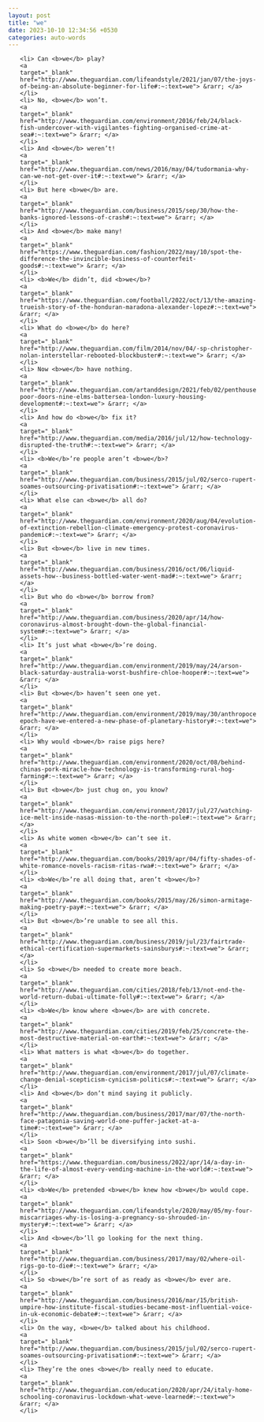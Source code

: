 ```yaml
---
layout: post
title: "we"
date: 2023-10-10 12:34:56 +0530
categories: auto-words
---
```

<ol>

    <li> Can <b>we</b> play?
    <a 
    target="_blank" 
    href="http://www.theguardian.com/lifeandstyle/2021/jan/07/the-joys-of-being-an-absolute-beginner-for-life#:~:text=we"> &rarr; </a>
    </li>
    <li> No, <b>we</b> won’t.
    <a 
    target="_blank" 
    href="http://www.theguardian.com/environment/2016/feb/24/black-fish-undercover-with-vigilantes-fighting-organised-crime-at-sea#:~:text=we"> &rarr; </a>
    </li>
    <li> And <b>we</b> weren’t!
    <a 
    target="_blank" 
    href="http://www.theguardian.com/news/2016/may/04/tudormania-why-can-we-not-get-over-it#:~:text=we"> &rarr; </a>
    </li>
    <li> But here <b>we</b> are.
    <a 
    target="_blank" 
    href="http://www.theguardian.com/business/2015/sep/30/how-the-banks-ignored-lessons-of-crash#:~:text=we"> &rarr; </a>
    </li>
    <li> And <b>we</b> make many!
    <a 
    target="_blank" 
    href="https://www.theguardian.com/fashion/2022/may/10/spot-the-difference-the-invincible-business-of-counterfeit-goods#:~:text=we"> &rarr; </a>
    </li>
    <li> <b>We</b> didn’t, did <b>we</b>?
    <a 
    target="_blank" 
    href="https://www.theguardian.com/football/2022/oct/13/the-amazing-trueish-story-of-the-honduran-maradona-alexander-lopez#:~:text=we"> &rarr; </a>
    </li>
    <li> What do <b>we</b> do here?
    <a 
    target="_blank" 
    href="http://www.theguardian.com/film/2014/nov/04/-sp-christopher-nolan-interstellar-rebooted-blockbuster#:~:text=we"> &rarr; </a>
    </li>
    <li> Now <b>we</b> have nothing.
    <a 
    target="_blank" 
    href="http://www.theguardian.com/artanddesign/2021/feb/02/penthouses-poor-doors-nine-elms-battersea-london-luxury-housing-development#:~:text=we"> &rarr; </a>
    </li>
    <li> And how do <b>we</b> fix it?
    <a 
    target="_blank" 
    href="http://www.theguardian.com/media/2016/jul/12/how-technology-disrupted-the-truth#:~:text=we"> &rarr; </a>
    </li>
    <li> <b>We</b>’re people aren’t <b>we</b>?
    <a 
    target="_blank" 
    href="http://www.theguardian.com/business/2015/jul/02/serco-rupert-soames-outsourcing-privatisation#:~:text=we"> &rarr; </a>
    </li>
    <li> What else can <b>we</b> all do?
    <a 
    target="_blank" 
    href="http://www.theguardian.com/environment/2020/aug/04/evolution-of-extinction-rebellion-climate-emergency-protest-coronavirus-pandemic#:~:text=we"> &rarr; </a>
    </li>
    <li> But <b>we</b> live in new times.
    <a 
    target="_blank" 
    href="http://www.theguardian.com/business/2016/oct/06/liquid-assets-how--business-bottled-water-went-mad#:~:text=we"> &rarr; </a>
    </li>
    <li> But who do <b>we</b> borrow from?
    <a 
    target="_blank" 
    href="http://www.theguardian.com/business/2020/apr/14/how-coronavirus-almost-brought-down-the-global-financial-system#:~:text=we"> &rarr; </a>
    </li>
    <li> It’s just what <b>we</b>’re doing.
    <a 
    target="_blank" 
    href="http://www.theguardian.com/environment/2019/may/24/arson-black-saturday-australia-worst-bushfire-chloe-hooper#:~:text=we"> &rarr; </a>
    </li>
    <li> But <b>we</b> haven’t seen one yet.
    <a 
    target="_blank" 
    href="http://www.theguardian.com/environment/2019/may/30/anthropocene-epoch-have-we-entered-a-new-phase-of-planetary-history#:~:text=we"> &rarr; </a>
    </li>
    <li> Why would <b>we</b> raise pigs here?
    <a 
    target="_blank" 
    href="http://www.theguardian.com/environment/2020/oct/08/behind-chinas-pork-miracle-how-technology-is-transforming-rural-hog-farming#:~:text=we"> &rarr; </a>
    </li>
    <li> But <b>we</b> just chug on, you know?
    <a 
    target="_blank" 
    href="http://www.theguardian.com/environment/2017/jul/27/watching-ice-melt-inside-nasas-mission-to-the-north-pole#:~:text=we"> &rarr; </a>
    </li>
    <li> As white women <b>we</b> can’t see it.
    <a 
    target="_blank" 
    href="http://www.theguardian.com/books/2019/apr/04/fifty-shades-of-white-romance-novels-racism-ritas-rwa#:~:text=we"> &rarr; </a>
    </li>
    <li> <b>We</b>’re all doing that, aren’t <b>we</b>?
    <a 
    target="_blank" 
    href="http://www.theguardian.com/books/2015/may/26/simon-armitage-making-poetry-pay#:~:text=we"> &rarr; </a>
    </li>
    <li> But <b>we</b>’re unable to see all this.
    <a 
    target="_blank" 
    href="http://www.theguardian.com/business/2019/jul/23/fairtrade-ethical-certification-supermarkets-sainsburys#:~:text=we"> &rarr; </a>
    </li>
    <li> So <b>we</b> needed to create more beach.
    <a 
    target="_blank" 
    href="http://www.theguardian.com/cities/2018/feb/13/not-end-the-world-return-dubai-ultimate-folly#:~:text=we"> &rarr; </a>
    </li>
    <li> <b>We</b> know where <b>we</b> are with concrete.
    <a 
    target="_blank" 
    href="http://www.theguardian.com/cities/2019/feb/25/concrete-the-most-destructive-material-on-earth#:~:text=we"> &rarr; </a>
    </li>
    <li> What matters is what <b>we</b> do together.
    <a 
    target="_blank" 
    href="http://www.theguardian.com/environment/2017/jul/07/climate-change-denial-scepticism-cynicism-politics#:~:text=we"> &rarr; </a>
    </li>
    <li> And <b>we</b> don’t mind saying it publicly.
    <a 
    target="_blank" 
    href="http://www.theguardian.com/business/2017/mar/07/the-north-face-patagonia-saving-world-one-puffer-jacket-at-a-time#:~:text=we"> &rarr; </a>
    </li>
    <li> Soon <b>we</b>’ll be diversifying into sushi.
    <a 
    target="_blank" 
    href="https://www.theguardian.com/business/2022/apr/14/a-day-in-the-life-of-almost-every-vending-machine-in-the-world#:~:text=we"> &rarr; </a>
    </li>
    <li> <b>We</b> pretended <b>we</b> knew how <b>we</b> would cope.
    <a 
    target="_blank" 
    href="http://www.theguardian.com/lifeandstyle/2020/may/05/my-four-miscarriages-why-is-losing-a-pregnancy-so-shrouded-in-mystery#:~:text=we"> &rarr; </a>
    </li>
    <li> And <b>we</b>’ll go looking for the next thing.
    <a 
    target="_blank" 
    href="http://www.theguardian.com/business/2017/may/02/where-oil-rigs-go-to-die#:~:text=we"> &rarr; </a>
    </li>
    <li> So <b>we</b>’re sort of as ready as <b>we</b> ever are.
    <a 
    target="_blank" 
    href="http://www.theguardian.com/business/2016/mar/15/british-umpire-how-institute-fiscal-studies-became-most-influential-voice-in-uk-economic-debate#:~:text=we"> &rarr; </a>
    </li>
    <li> On the way, <b>we</b> talked about his childhood.
    <a 
    target="_blank" 
    href="http://www.theguardian.com/business/2015/jul/02/serco-rupert-soames-outsourcing-privatisation#:~:text=we"> &rarr; </a>
    </li>
    <li> They’re the ones <b>we</b> really need to educate.
    <a 
    target="_blank" 
    href="http://www.theguardian.com/education/2020/apr/24/italy-home-schooling-coronavirus-lockdown-what-weve-learned#:~:text=we"> &rarr; </a>
    </li>